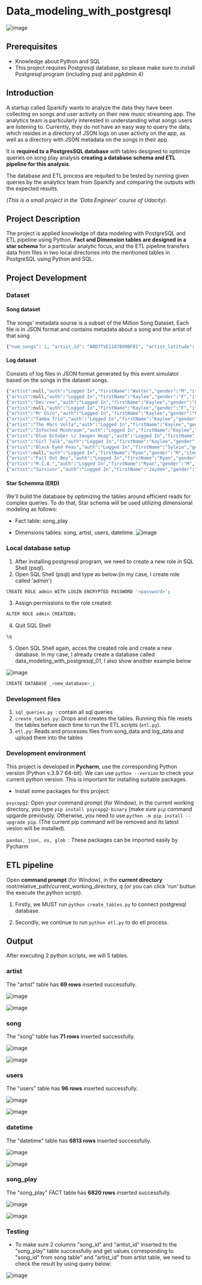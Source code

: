 # Data_modeling_with_postgresql
![image](https://user-images.githubusercontent.com/99410373/156909224-8d94540f-4c4a-4a98-9918-536494c365ab.png)

## Prerequisites
- Knowledge about Python and SQL
- This project requires Postgresql database, so please make sure to install Postgresql program (including psql and pgAdmin 4)
## Introduction
A startup called Sparkify wants to analyze the data they have been collecting on songs and user activity on their new music streaming app. The analytics team is particularly interested in understanding what songs users are listening to. Currently, they do not have an easy way to query the data, which resides in a directory of JSON logs on user activity on the app, as well as a directory with JSON metadata on the songs in their app.

It is **required to a PostgresSQL database** with tables designed to optimize queries on song play analysis **creating a database schema and ETL pipeline for this analysis**.

The database and ETL process are requited to be tested by running given queries by the analytics team from Sparkify and comparing the outputs with the expected results.

_(This is a small project in the 'Data Engineer' course of Udacity)._
## Project Description
The project is applied knowledge of data modeling with PostgreSQL and ETL pipeline using Python. **Fact and Dimension tables are designed in a star schema** for a particular analytic focus, and the ETL pipeline transfers data from files in two local directories into the mentioned tables in PostgreSQL using Python and SQL.
## Project Development
### Dataset
#### Song dataset
The songs' metadata sourse is a subset of the Million Song Dataset. Each file is in JSON format and contains metadata about a song and the artist of that song
```python
{"num_songs": 1, "artist_id": "ARD7TVE1187B99BFB1", "artist_latitude": null, "artist_longitude": null, "artist_location": "California - LA", "artist_name": "Casual", "song_id": "SOMZWCG12A8C13C480", "title": "I Didn't Mean To", "duration": 218.93179, "year": 0}
```
#### Log dataset
Consists of log files in JSON format generated by this event simulator based on the songs in the dataset songs.
```python
{"artist":null,"auth":"Logged In","firstName":"Walter","gender":"M","itemInSession":0,"lastName":"Frye","length":null,"level":"free","location":"San Francisco-Oakland-Hayward, CA","method":"GET","page":"Home","registration":1540919166796.0,"sessionId":38,"song":null,"status":200,"ts":1541105830796,"userAgent":"\"Mozilla\/5.0 (Macintosh; Intel Mac OS X 10_9_4) AppleWebKit\/537.36 (KHTML, like Gecko) Chrome\/36.0.1985.143 Safari\/537.36\"","userId":"39"}
{"artist":null,"auth":"Logged In","firstName":"Kaylee","gender":"F","itemInSession":0,"lastName":"Summers","length":null,"level":"free","location":"Phoenix-Mesa-Scottsdale, AZ","method":"GET","page":"Home","registration":1540344794796.0,"sessionId":139,"song":null,"status":200,"ts":1541106106796,"userAgent":"\"Mozilla\/5.0 (Windows NT 6.1; WOW64) AppleWebKit\/537.36 (KHTML, like Gecko) Chrome\/35.0.1916.153 Safari\/537.36\"","userId":"8"}
{"artist":"Des'ree","auth":"Logged In","firstName":"Kaylee","gender":"F","itemInSession":1,"lastName":"Summers","length":246.30812,"level":"free","location":"Phoenix-Mesa-Scottsdale, AZ","method":"PUT","page":"NextSong","registration":1540344794796.0,"sessionId":139,"song":"You Gotta Be","status":200,"ts":1541106106796,"userAgent":"\"Mozilla\/5.0 (Windows NT 6.1; WOW64) AppleWebKit\/537.36 (KHTML, like Gecko) Chrome\/35.0.1916.153 Safari\/537.36\"","userId":"8"}
{"artist":null,"auth":"Logged In","firstName":"Kaylee","gender":"F","itemInSession":2,"lastName":"Summers","length":null,"level":"free","location":"Phoenix-Mesa-Scottsdale, AZ","method":"GET","page":"Upgrade","registration":1540344794796.0,"sessionId":139,"song":null,"status":200,"ts":1541106132796,"userAgent":"\"Mozilla\/5.0 (Windows NT 6.1; WOW64) AppleWebKit\/537.36 (KHTML, like Gecko) Chrome\/35.0.1916.153 Safari\/537.36\"","userId":"8"}
{"artist":"Mr Oizo","auth":"Logged In","firstName":"Kaylee","gender":"F","itemInSession":3,"lastName":"Summers","length":144.03873,"level":"free","location":"Phoenix-Mesa-Scottsdale, AZ","method":"PUT","page":"NextSong","registration":1540344794796.0,"sessionId":139,"song":"Flat 55","status":200,"ts":1541106352796,"userAgent":"\"Mozilla\/5.0 (Windows NT 6.1; WOW64) AppleWebKit\/537.36 (KHTML, like Gecko) Chrome\/35.0.1916.153 Safari\/537.36\"","userId":"8"}
{"artist":"Tamba Trio","auth":"Logged In","firstName":"Kaylee","gender":"F","itemInSession":4,"lastName":"Summers","length":177.18812,"level":"free","location":"Phoenix-Mesa-Scottsdale, AZ","method":"PUT","page":"NextSong","registration":1540344794796.0,"sessionId":139,"song":"Quem Quiser Encontrar O Amor","status":200,"ts":1541106496796,"userAgent":"\"Mozilla\/5.0 (Windows NT 6.1; WOW64) AppleWebKit\/537.36 (KHTML, like Gecko) Chrome\/35.0.1916.153 Safari\/537.36\"","userId":"8"}
{"artist":"The Mars Volta","auth":"Logged In","firstName":"Kaylee","gender":"F","itemInSession":5,"lastName":"Summers","length":380.42077,"level":"free","location":"Phoenix-Mesa-Scottsdale, AZ","method":"PUT","page":"NextSong","registration":1540344794796.0,"sessionId":139,"song":"Eriatarka","status":200,"ts":1541106673796,"userAgent":"\"Mozilla\/5.0 (Windows NT 6.1; WOW64) AppleWebKit\/537.36 (KHTML, like Gecko) Chrome\/35.0.1916.153 Safari\/537.36\"","userId":"8"}
{"artist":"Infected Mushroom","auth":"Logged In","firstName":"Kaylee","gender":"F","itemInSession":6,"lastName":"Summers","length":440.2673,"level":"free","location":"Phoenix-Mesa-Scottsdale, AZ","method":"PUT","page":"NextSong","registration":1540344794796.0,"sessionId":139,"song":"Becoming Insane","status":200,"ts":1541107053796,"userAgent":"\"Mozilla\/5.0 (Windows NT 6.1; WOW64) AppleWebKit\/537.36 (KHTML, like Gecko) Chrome\/35.0.1916.153 Safari\/537.36\"","userId":"8"}
{"artist":"Blue October \/ Imogen Heap","auth":"Logged In","firstName":"Kaylee","gender":"F","itemInSession":7,"lastName":"Summers","length":241.3971,"level":"free","location":"Phoenix-Mesa-Scottsdale, AZ","method":"PUT","page":"NextSong","registration":1540344794796.0,"sessionId":139,"song":"Congratulations","status":200,"ts":1541107493796,"userAgent":"\"Mozilla\/5.0 (Windows NT 6.1; WOW64) AppleWebKit\/537.36 (KHTML, like Gecko) Chrome\/35.0.1916.153 Safari\/537.36\"","userId":"8"}
{"artist":"Girl Talk","auth":"Logged In","firstName":"Kaylee","gender":"F","itemInSession":8,"lastName":"Summers","length":160.15628,"level":"free","location":"Phoenix-Mesa-Scottsdale, AZ","method":"PUT","page":"NextSong","registration":1540344794796.0,"sessionId":139,"song":"Once again","status":200,"ts":1541107734796,"userAgent":"\"Mozilla\/5.0 (Windows NT 6.1; WOW64) AppleWebKit\/537.36 (KHTML, like Gecko) Chrome\/35.0.1916.153 Safari\/537.36\"","userId":"8"}
{"artist":"Black Eyed Peas","auth":"Logged In","firstName":"Sylvie","gender":"F","itemInSession":0,"lastName":"Cruz","length":214.93506,"level":"free","location":"Washington-Arlington-Alexandria, DC-VA-MD-WV","method":"PUT","page":"NextSong","registration":1540266185796.0,"sessionId":9,"song":"Pump It","status":200,"ts":1541108520796,"userAgent":"\"Mozilla\/5.0 (Macintosh; Intel Mac OS X 10_9_4) AppleWebKit\/537.77.4 (KHTML, like Gecko) Version\/7.0.5 Safari\/537.77.4\"","userId":"10"}
{"artist":null,"auth":"Logged In","firstName":"Ryan","gender":"M","itemInSession":0,"lastName":"Smith","length":null,"level":"free","location":"San Jose-Sunnyvale-Santa Clara, CA","method":"GET","page":"Home","registration":1541016707796.0,"sessionId":169,"song":null,"status":200,"ts":1541109015796,"userAgent":"\"Mozilla\/5.0 (X11; Linux x86_64) AppleWebKit\/537.36 (KHTML, like Gecko) Ubuntu Chromium\/36.0.1985.125 Chrome\/36.0.1985.125 Safari\/537.36\"","userId":"26"}
{"artist":"Fall Out Boy","auth":"Logged In","firstName":"Ryan","gender":"M","itemInSession":1,"lastName":"Smith","length":200.72444,"level":"free","location":"San Jose-Sunnyvale-Santa Clara, CA","method":"PUT","page":"NextSong","registration":1541016707796.0,"sessionId":169,"song":"Nobody Puts Baby In The Corner","status":200,"ts":1541109125796,"userAgent":"\"Mozilla\/5.0 (X11; Linux x86_64) AppleWebKit\/537.36 (KHTML, like Gecko) Ubuntu Chromium\/36.0.1985.125 Chrome\/36.0.1985.125 Safari\/537.36\"","userId":"26"}
{"artist":"M.I.A.","auth":"Logged In","firstName":"Ryan","gender":"M","itemInSession":2,"lastName":"Smith","length":233.7171,"level":"free","location":"San Jose-Sunnyvale-Santa Clara, CA","method":"PUT","page":"NextSong","registration":1541016707796.0,"sessionId":169,"song":"Mango Pickle Down River (With The Wilcannia Mob)","status":200,"ts":1541109325796,"userAgent":"\"Mozilla\/5.0 (X11; Linux x86_64) AppleWebKit\/537.36 (KHTML, like Gecko) Ubuntu Chromium\/36.0.1985.125 Chrome\/36.0.1985.125 Safari\/537.36\"","userId":"26"}
{"artist":"Survivor","auth":"Logged In","firstName":"Jayden","gender":"M","itemInSession":0,"lastName":"Fox","length":245.36771,"level":"free","location":"New Orleans-Metairie, LA","method":"PUT","page":"NextSong","registration":1541033612796.0,"sessionId":100,"song":"Eye Of The Tiger","status":200,"ts":1541110994796,"userAgent":"\"Mozilla\/5.0 (Windows NT 6.3; WOW64) AppleWebKit\/537.36 (KHTML, like Gecko) Chrome\/36.0.1985.143 Safari\/537.36\"","userId":"101"}
```
#### Star Schemma (ERD)
We'll build the database by optimizing the tables around efficient reads for complex queries. To do that, Star schema will be used utilizing dimensional modeling as follows:

- Fact table: song_play

- Dimensions tables: song, artist, users, datetime.
![image](https://user-images.githubusercontent.com/99410373/156907071-2670aa66-d773-476f-a7c0-77df53ab65b9.png)


### Local database setup 
1. After installing postgresql program, we need to create a new role in SQL Shell (psql).
2. Open SQL Shell (psql) and type as below:(in my case, I create role called 'admin')
``` bash
CREATE ROLE admin WITH LOGIN ENCRYPTED PASSWORD '<password>';
```
3. Assign permissions to the role created:
``` bash
ALTER ROLE admin CREATEDB;
```
4. Quit SQL Shell
``` bash
\q
```
5. Open SQL Shell again, acces the created role and create a new database. In my case, I already create a database called data_modeling_with_postgresql_01, I also show another example below

![image](https://user-images.githubusercontent.com/99410373/156907449-b933caa7-c007-4f26-823b-2ba1ec031fa0.png)

``` bash
CREATE DATABASE _<new_database>_;
```
### Development files
1. ```sql_queries.py ```: contain all sql queries
2. ```create_tables.py```: Drops and creates the tables. Running this file resets the tables before each time to run the ETL scripts (```etl.py```).
3. ```etl.py```: Reads and processes files from song_data and log_data and upload them into the tables
### Development environment 
This project is developed in **Pycharm**, use the corresponding Python version (Python v.3.9.7 64-bit). We can use ```python --version``` to check your current python version. This is important for installing suitable packages.
- Install some packages for this project:

```psycopg2```: Open your command prompt (for Window), in the current working directory, you type ```pip install psycopg2-binary``` (make sure ```pip``` command upgarde previously. Otherwise, you need to use ```python -m pip install --upgrade pip```. (The current pip command will be removed and its latest vesion will be installed).

```pandas, json, os, glob ```: These packages can be imported easily by Pycharm

## ETL pipeline
 Open **command prompt** (for Window), in the **current directory** root/relative_path/current_working_directory, q (or you can click 'run' buttun the execute the python script).

1. Firstly, we MUST run ```python create_tables.py``` to connect postgresql database.

2. Secondly, we continue to run ```python etl.py``` to do etl process.

## Output
After executing 2 python scripts, we will 5 tables. 
### artist
The "artist" table has **69 rows** inserted successfully.

![image](https://user-images.githubusercontent.com/99410373/156908593-3f607ecf-a364-42d1-8f62-295815e38cb6.png)

![image](https://user-images.githubusercontent.com/99410373/156908542-c2a47b45-90da-4a12-9333-0c181bc59a02.png)

### song
The "song" table has **71 rows** inserted successfully.

![image](https://user-images.githubusercontent.com/99410373/156908643-54e1d37d-c4bd-414f-81dc-956d36d91ac9.png)


![image](https://user-images.githubusercontent.com/99410373/156908633-33c5c304-bd82-44af-9389-66b31b4271f8.png)

### users
The "users" table has **96 rows** inserted successfully.

![image](https://user-images.githubusercontent.com/99410373/156908655-2351c4e2-1056-43fe-aa37-56d7b52e92f0.png)

![image](https://user-images.githubusercontent.com/99410373/156908674-de30bbb1-72f0-4c47-9cd5-9baa25d0d5a1.png)

### datetime
The "datetime" table has **6813 rows** inserted successfully.

![image](https://user-images.githubusercontent.com/99410373/156908691-8731160b-bab8-4469-9ee7-b9c836b7d613.png)

![image](https://user-images.githubusercontent.com/99410373/156908712-d5611984-6b1b-4619-a1a0-9e7ca2270bd6.png)
### song_play
The "song_play" FACT table has **6820 rows** inserted successfully.

![image](https://user-images.githubusercontent.com/99410373/156908745-e36400ef-e1c6-40bf-b060-6704c968fcb3.png)

![image](https://user-images.githubusercontent.com/99410373/156908784-638fdb58-55ce-435d-b229-685dffe37a0d.png)

### Testing
- To make sure 2 columns "song_id" and "aritist_id" inserted to the "song_play" table successfully and get values corresponding to "song_id" from song table" and "artist_id" from artist table, we need to check the result by using query below:

![image](https://user-images.githubusercontent.com/99410373/156908899-777e631d-8361-440c-9a7b-d6f9efa95b98.png)


